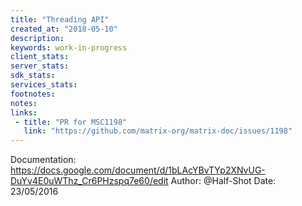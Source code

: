 ```yaml
---
title: "Threading API"
created_at: "2018-05-10"
description:
keywords: work-in-progress
client_stats:
server_stats:
sdk_stats:
services_stats:
footnotes:
notes:
links:
 - title: "PR for MSC1198"
   link: "https://github.com/matrix-org/matrix-doc/issues/1198"
---
```

Documentation: https://docs.google.com/document/d/1bLAcYBvTYp2XNvUG-DuYv4E0uWThz_Cr6PHzspq7e60/edit
Author: @Half-Shot
Date: 23/05/2016

